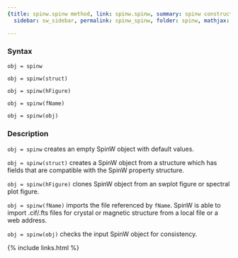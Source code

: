 ```yaml
---
{title: spinw.spinw method, link: spinw.spinw, summary: spinw constructor, keywords: sample,
  sidebar: sw_sidebar, permalink: spinw_spinw, folder: spinw, mathjax: true}

---
```

 
### Syntax
 
`obj = spinw`
 
`obj = spinw(struct)` 
 
`obj = spinw(hFigure)`
 
`obj = spinw(fName)`
 
`obj = spinw(obj)`
 
### Description
 
`obj = spinw` creates an empty SpinW object with default
values.
 
`obj = spinw(struct)` creates a SpinW object from a structure
which has fields that are compatible with the SpinW property
structure.
 
`obj = spinw(hFigure)` clones SpinW object from an swplot
figure or spectral plot figure.
 
`obj = spinw(fName)` imports the file referenced by `fName`.
SpinW is able to import .cif/.fts files for crystal or
magnetic structure from a local file or a web address.
 
`obj = spinw(obj)` checks the input SpinW object for
consistency.
 

{% include links.html %}
